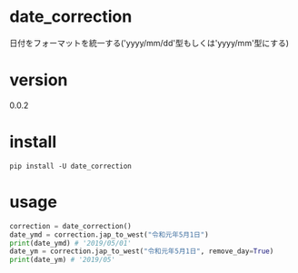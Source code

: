 # date_correction

日付をフォーマットを統一する('yyyy/mm/dd'型もしくは'yyyy/mm'型にする)

# version
0.0.2

# install

```shell
pip install -U date_correction
```

# usage

```python
correction = date_correction()
date_ymd = correction.jap_to_west("令和元年5月1日")
print(date_ymd) # '2019/05/01'
date_ym = correction.jap_to_west("令和元年5月1日", remove_day=True)
print(date_ym) # '2019/05'
```

